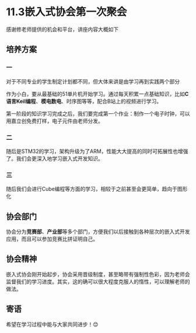 # 11.3嵌入式协会第一次聚会

感谢修老师提供的机会和平台，讲座内容大概如下

## 培养方案

### 一

对于不同专业的学生制定计划都不同，但大体来讲是由学习再到实践两个部分

作为小白，要从最基础的51单片机开始学习。通过每天积累一点基础知识，比如**C语言Keil编程**、**模电数电**、时序图等等，配合B站上的视频进行学习。

第一阶段的知识学习完成之后，我们要完成第一个作业：制作一个电子时钟，可以用嘉立创免费打样，电子元件由老师分发。

### 二

随后是STM32的学习，架构升级为了ARM，性能大大提高的同时可拓展性也增强了。我们会更深入地学习嵌入式开发知识。

### 三
 
 随后我们会进行Cube编程等方面的学习，相较于之前甚至会更简单，趋向于图形化

## 协会部门

协会分为**竞赛部**、**产业部**等多个部门，方便我们以后接触到各种层次的嵌入式开发应用，而且可以参加竞赛比拼证明自己。

## 协会精神

嵌入式协会刚开始起步，协会采用晋级制度，甚至略带有强制性色彩，因为老师会监督我们的学习进度。其实，这的确可以很大程度克服人的惰性，可以理解老师的做法。

## 寄语

希望在学习过程中能与大家共同进步！😊